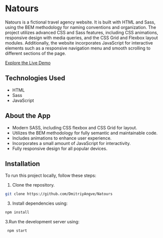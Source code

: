 # Natours

Natours is a fictional travel agency website. It is built with HTML and Sass, using the BEM methodology for naming conventions and organization. The project utilizes advanced CSS and Sass features, including CSS animations, responsive design with media queries, and the CSS Grid and Flexbox layout modules. Additionally, the website incorporates JavaScript for interactive elements such as a responsive navigation menu and smooth scrolling to different sections of the page.

[Explore the Live Demo](https://natours-angve.netlify.app/)

## Technologies Used

- HTML
- Sass
- JavaScript

## About the App

- Modern SASS, including CSS flexbox and CSS Grid for layout.
- Utilizes the BEM methodology for fully semantic and maintainable code.
- Includes animations to enhance user experience.
- Incorporates a small amount of JavaScript for interactivity.
- Fully responsive design for all popular devices.

## Installation

To run this project locally, follow these steps:

1. Clone the repository.
 ```bash
git clone https://github.com/DmitriyAngve/Natours
```
3. Install dependencies using:
```bash
npm install
```
3.Run the development server using:
```bash
 npm start
 ```
